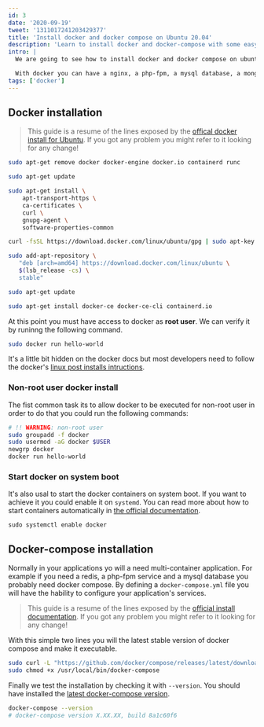```yaml
---
id: 3
date: '2020-09-19'
tweet: '1311017241203429377'
title: 'Install docker and docker compose on Ubuntu 20.04'
description: 'Learn to install docker and docker-compose with some easy copy-paste steps on the latest Ubuntu'
intro: |
  We are going to see how to install docker and docker compose on ubuntu 20.04 following the official documentation for your personal computer. Having docker installed on your local machine will let you have isolated containers (think of them as virtual machines) for each of your individual projects or scenarios.

  With docker you can have a nginx, a php-fpm, a mysql database, a mongodb instance, a redis with just a git pull of your repo. All the developers that run the same code will also have the same endpoint versions of the software. Sounds right? Lets install it!.
tags: ['docker']
---
```


## Docker installation

> This guide is a resume of the lines exposed by the [offical docker install for Ubuntu](https://docs.docker.com/install/linux/docker-ce/ubuntu/). If you got any problem you might refer to it looking for any change!

```bash
sudo apt-get remove docker docker-engine docker.io containerd runc

sudo apt-get update

sudo apt-get install \
    apt-transport-https \
    ca-certificates \
    curl \
    gnupg-agent \
    software-properties-common

curl -fsSL https://download.docker.com/linux/ubuntu/gpg | sudo apt-key add -

sudo add-apt-repository \
   "deb [arch=amd64] https://download.docker.com/linux/ubuntu \
   $(lsb_release -cs) \
   stable"

sudo apt-get update

sudo apt-get install docker-ce docker-ce-cli containerd.io
```

At this point you must have access to docker as **root user**. We can verify it by runinng the following command.

```bash
sudo docker run hello-world
```

It's a little bit hidden on the docker docs but most developers need to follow the docker's [linux post installs intructions](https://docs.docker.com/install/linux/linux-postinstall).

### Non-root user docker install

The fist common task its to allow docker to be executed for non-root user in order to do that you could run the following commands:

```bash
# !! WARNING: non-root user
sudo groupadd -f docker
sudo usermod -aG docker $USER
newgrp docker
docker run hello-world
```

### Start docker on system boot

It's also usal to start the docker containers on system boot. If you want to achieve it you could enable it on `systemd`. You can read more about how to start containers automatically in [the official documentation](https://docs.docker.com/config/containers/start-containers-automatically/).

```
sudo systemctl enable docker
```

## Docker-compose installation

Normally in your applications yo will a need multi-container application. For example if you need a redis, a php-fpm service and a mysql database you probably need docker compose.
By defining a `docker-compose.yml` file you will have the hability to configure your application's services.

> This guide is a resume of the lines exposed by the [official install documentation](https://docs.docker.com/compose/install/#linux). If you got any problem you might refer to it looking for any change!

With this simple two lines you will the latest stable version of docker compose and make it executable.

```bash
sudo curl -L "https://github.com/docker/compose/releases/latest/download/docker-compose-$(uname -s)-$(uname -m)" -o /usr/local/bin/docker-compose
sudo chmod +x /usr/local/bin/docker-compose
```

Finally we test the installation by checking it with `--version`. You should have installed the [latest docker-compose version](https://github.com/docker/compose/releases/latest).

```bash
docker-compose --version
# docker-compose version X.XX.XX, build 8a1c60f6
```
